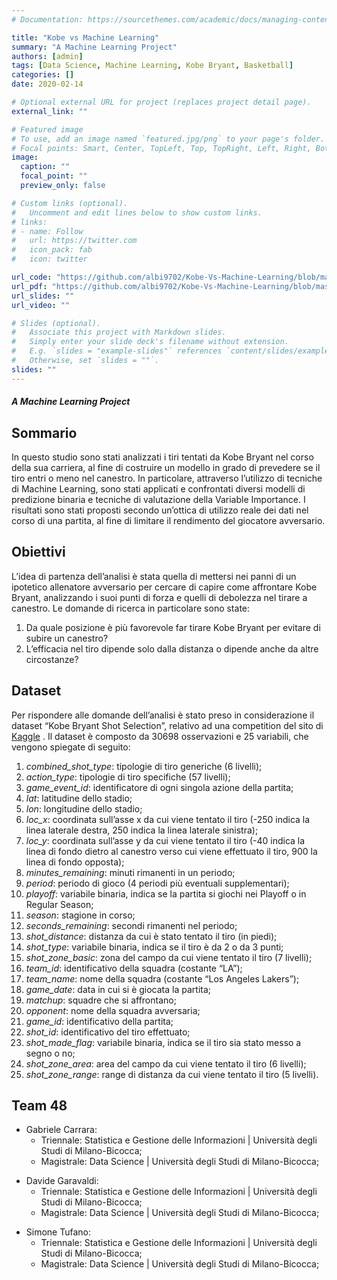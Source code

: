 ```yaml
---
# Documentation: https://sourcethemes.com/academic/docs/managing-content/

title: "Kobe vs Machine Learning"
summary: "A Machine Learning Project"
authors: [admin]
tags: [Data Science, Machine Learning, Kobe Bryant, Basketball]
categories: []
date: 2020-02-14

# Optional external URL for project (replaces project detail page).
external_link: ""

# Featured image
# To use, add an image named `featured.jpg/png` to your page's folder.
# Focal points: Smart, Center, TopLeft, Top, TopRight, Left, Right, BottomLeft, Bottom, BottomRight.
image:
  caption: ""
  focal_point: ""
  preview_only: false

# Custom links (optional).
#   Uncomment and edit lines below to show custom links.
# links:
# - name: Follow
#   url: https://twitter.com
#   icon_pack: fab
#   icon: twitter

url_code: "https://github.com/albi9702/Kobe-Vs-Machine-Learning/blob/master/Workflow_Team_48.knwf"
url_pdf: "https://github.com/albi9702/Kobe-Vs-Machine-Learning/blob/master/Report_Team_48.pdf"
url_slides: ""
url_video: ""

# Slides (optional).
#   Associate this project with Markdown slides.
#   Simply enter your slide deck's filename without extension.
#   E.g. `slides = "example-slides"` references `content/slides/example-slides.md`.
#   Otherwise, set `slides = ""`.
slides: ""
---
```


##### A Machine Learning Project

## Sommario

In questo studio sono stati analizzati i tiri tentati da Kobe Bryant nel
corso della sua carriera, al fine di costruire un modello in grado di
prevedere se il tiro entri o meno nel canestro. In particolare,
attraverso l’utilizzo di tecniche di Machine Learning, sono stati
applicati e confrontati diversi modelli di predizione binaria e tecniche
di valutazione della Variable Importance. I risultati sono stati
proposti secondo un’ottica di utilizzo reale dei dati nel corso di una
partita, al fine di limitare il rendimento del giocatore avversario.

## Obiettivi

L’idea di partenza dell’analisi è stata quella di mettersi nei panni di
un ipotetico allenatore avversario per cercare di capire come affrontare
Kobe Bryant, analizzando i suoi punti di forza e quelli di debolezza nel
tirare a canestro. Le domande di ricerca in particolare sono state:

1.  Da quale posizione è più favorevole far tirare Kobe Bryant per
    evitare di subire un canestro?
2.  L’efficacia nel tiro dipende solo dalla distanza o dipende anche da
    altre circostanze?

## Dataset

Per rispondere alle domande dell’analisi è stato preso in considerazione
il dataset “Kobe Bryant Shot Selection”, relativo ad una competition del
sito di
[Kaggle](https://www.kaggle.com/c/kobe-bryant-shot-selection/overview) .
Il dataset è composto da 30698 osservazioni e 25 variabili, che vengono
spiegate di seguito:

1.  *combined\_shot\_type*: tipologie di tiro generiche (6 livelli);
2.  *action\_type*: tipologie di tiro specifiche (57 livelli);
3.  *game\_event\_id*: identificatore di ogni singola azione della
    partita;
4.  *lat*: latitudine dello stadio;
5.  *lon*: longitudine dello stadio;
6.  *loc\_x*: coordinata sull’asse x da cui viene tentato il tiro (-250
    indica la linea laterale destra, 250 indica la linea laterale
    sinistra);
7.  *loc\_y*: coordinata sull’asse y da cui viene tentato il tiro (-40
    indica la linea di fondo dietro al canestro verso cui viene
    effettuato il tiro, 900 la linea di fondo opposta);
8.  *minutes\_remaining*: minuti rimanenti in un periodo;
9.  *period*: periodo di gioco (4 periodi più eventuali supplementari);
10. *playoff*: variabile binaria, indica se la partita si giochi nei
    Playoff o in Regular Season;
11. *season*: stagione in corso;
12. *seconds\_remaining*: secondi rimanenti nel periodo;
13. *shot\_distance*: distanza da cui è stato tentato il tiro (in
    piedi);
14. *shot\_type*: variabile binaria, indica se il tiro è da 2 o da 3
    punti;
15. *shot\_zone\_basic*: zona del campo da cui viene tentato il tiro (7
    livelli);
16. *team\_id*: identificativo della squadra (costante “LA”);
17. *team\_name*: nome della squadra (costante “Los Angeles Lakers”);
18. *game\_date*: data in cui si è giocata la partita;
19. *matchup*: squadre che si affrontano;
20. *opponent*: nome della squadra avversaria;
21. *game\_id*: identificativo della partita;
22. *shot\_id*: identificativo del tiro effettuato;
23. *shot\_made\_flag*: variabile binaria, indica se il tiro sia stato
    messo a segno o no;
24. *shot\_zone\_area*: area del campo da cui viene tentato il tiro (6
    livelli);
25. *shot\_zone\_range*: range di distanza da cui viene tentato il tiro
    (5 livelli).

## Team 48

- Gabriele Carrara:
    - Triennale: Statistica e Gestione delle Informazioni | Università
      degli Studi di Milano-Bicocca;
    - Magistrale: Data Science | Università degli Studi di
      Milano-Bicocca;

<center>
  <a href = "https://www.linkedin.com/in/gabriele-carrara-968310198/"><i class="fab fa-linkedin"></i></a>
</center>

- Davide Garavaldi:
    - Triennale: Statistica e Gestione delle Informazioni | Università
      degli Studi di Milano-Bicocca;
    - Magistrale: Data Science | Università degli Studi di
      Milano-Bicocca;

<center>
  <a href = "https://www.linkedin.com/in/davide-garavaldi-ba9487195/"><i class="fab fa-linkedin"></i></a>
</center>

- Simone Tufano:
    - Triennale: Statistica e Gestione delle Informazioni | Università
      degli Studi di Milano-Bicocca;
    - Magistrale: Data Science | Università degli Studi di
      Milano-Bicocca;

<center>
  <a href = "https://www.linkedin.com/in/simone-tufano-957763162/"><i class="fab fa-linkedin"></i></a>
</center>
